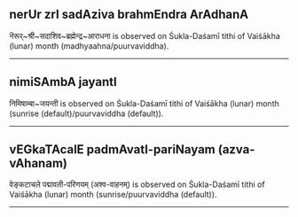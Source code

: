 ## nerUr zrI sadAziva brahmEndra ArAdhanA

नॆरूर्~श्री~सदाशिव~ब्रह्मेन्द्र~आराधना is observed on Śukla-Daśamī tithi of Vaiśākha (lunar) month (madhyaahna/puurvaviddha).


---
## nimiSAmbA jayantI

निमिषाम्बा~जयन्ती is observed on Śukla-Daśamī tithi of Vaiśākha (lunar) month (sunrise (default)/puurvaviddha (default)).


---
## vEGkaTAcalE padmAvatI-pariNayam (azva-vAhanam)

वेङ्कटाचले पद्मावती-परिणयम् (अश्व-वाहनम्) is observed on Śukla-Daśamī tithi of Vaiśākha (lunar) month (sunrise/puurvaviddha (default)).


---
